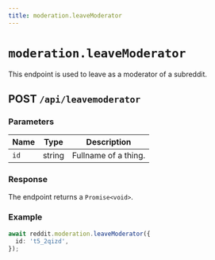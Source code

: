 ```yaml
---
title: moderation.leaveModerator
---
```


# `moderation.leaveModerator`

This endpoint is used to leave as a moderator of a subreddit.

## POST `/api/leavemoderator`

### Parameters

| Name | Type   | Description          |
| ---- | ------ | -------------------- |
| `id` | string | Fullname of a thing. |

### Response

The endpoint returns a `Promise<void>`.

### Example

```typescript
await reddit.moderation.leaveModerator({
  id: 't5_2qizd',
});
```
